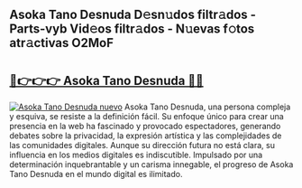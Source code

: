 ## Asoka Tano Desnuda D𝚎sn𝚞dos filtr𝚊dos - Parts-vyb Vid𝚎os filtr𝚊dos - N𝚞evas f𝚘tos atr𝚊ctivas O2MoF

# <h2><a href="http://mbbpj4.tromn.icu/?c=Asoka+Tano+Desnuda">🔗👉👉👉 Asoka Tano Desnuda 🔗🔗</a></h2>

[![Asoka Tano Desnuda nuevo](https://i.imgur.com/pEAQMta.gif)](http://mbbpj4.tromn.icu/?c=Asoka+Tano+Desnuda)
Asoka Tano Desnuda, una persona compleja y esquiva, se resiste a la definición fácil. Su enfoque único para crear una presencia en la web ha fascinado y provocado espectadores, generando debates sobre la privacidad, la expresión artística y las complejidades de las comunidades digitales. Aunque su dirección futura no está clara, su influencia en los medios digitales es indiscutible. Impulsado por una determinación inquebrantable y un carisma innegable, el progreso de Asoka Tano Desnuda en el mundo digital es ilimitado.
